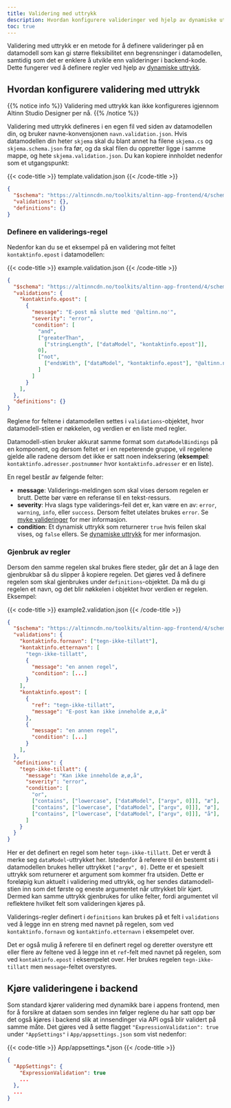 ```yaml
---
title: Validering med uttrykk
description: Hvordan konfigurere valideringer ved hjelp av dynamiske uttrykk
toc: true
---
```


Validering med uttrykk er en metode for å definere valideringer på en datamodell som kan gi større fleksibilitet enn begrensninger i datamodellen, samtidig som det er enklere å utvikle enn valideringer i backend-kode.
Dette fungerer ved å definere regler ved hjelp av [dynamiske uttrykk](/nb/altinn-studio/v8/reference/logic/expressions).

## Hvordan konfigurere validering med uttrykk

{{% notice info %}}
Validering med uttrykk kan ikke konfigureres igjennom Altinn Studio Designer per nå.
{{% /notice %}}

Validering med uttrykk defineres i en egen fil ved siden av datamodellen din, og bruker navne-konvensjonen `navn.validation.json`.
Hvis datamodellen din heter `skjema` skal du blant annet ha filene `skjema.cs` og `skjema.schema.json` fra før, og da skal filen du oppretter ligge i samme mappe, og hete `skjema.validation.json`.
Du kan kopiere innholdet nedenfor som et utgangspunkt:

{{< code-title >}}
template.validation.json
{{< /code-title >}}
```json
{
  "$schema": "https://altinncdn.no/toolkits/altinn-app-frontend/4/schemas/json/validation/validation.schema.v1.json",
  "validations": {},
  "definitions": {}
}
```

### Definere en validerings-regel

Nedenfor kan du se et eksempel på en validering mot feltet `kontaktinfo.epost` i datamodellen:

{{< code-title >}}
example.validation.json
{{< /code-title >}}
```json
{
  "$schema": "https://altinncdn.no/toolkits/altinn-app-frontend/4/schemas/json/validation/validation.schema.v1.json",
  "validations": {
    "kontaktinfo.epost": [
      {
        "message": "E-post må slutte med '@altinn.no'",
        "severity": "error",
        "condition": [
          "and",
          ["greaterThan", 
            ["stringLength", ["dataModel", "kontaktinfo.epost"]], 
          0],
          ["not", 
            ["endsWith", ["dataModel", "kontaktinfo.epost"], "@altinn.no"]
          ]
        ]
      }
    ],
  },
  "definitions": {}
}
```

Reglene for feltene i datamodellen settes i `validations`-objektet, hvor datamodell-stien er nøkkelen, og verdien er en liste med regler.

Datamodell-stien bruker akkurat samme format som `dataModelBindings` på en komponent, og dersom feltet er i en repeterende gruppe, vil regelene gjelde alle radene dersom det ikke er satt noen indeksering (**eksempel**: `kontaktinfo.adresser.postnummer` hvor `kontaktinfo.adresser` er en liste).

En regel består av følgende felter:

- **message**: Validerings-meldingen som skal vises dersom regelen er brutt. Dette bør være en referanse til en tekst-ressurs.
- **severity**: Hva slags type validerings-feil det er, kan være en av: `error`, `warning`, `info`, eller `success`. Dersom feltet utelates brukes `error`. Se [myke valideringer](/nb/altinn-studio/v8/reference/logic/validation/#myke-valideringer) for mer informasjon.
- **condition**: Et dynamisk uttrykk som returnerer `true` hvis feilen skal vises, og `false` ellers. Se [dynamiske uttrykk](/nb/altinn-studio/v8/reference/logic/expressions) for mer informasjon.

### Gjenbruk av regler

Dersom den samme regelen skal brukes flere steder, går det an å lage den gjenbrukbar så du slipper å kopiere regelen. Det gjøres ved å definere regelen som skal gjenbrukes under `definitions`-objektet. 
Da må du gi regelen et navn, og det blir nøkkelen i objektet hvor verdien er regelen. Eksempel: 

{{< code-title >}}
example2.validation.json
{{< /code-title >}}
```json
{
  "$schema": "https://altinncdn.no/toolkits/altinn-app-frontend/4/schemas/json/validation/validation.schema.v1.json",
  "validations": {
    "kontaktinfo.fornavn": ["tegn-ikke-tillatt"],
    "kontaktinfo.etternavn": [
      "tegn-ikke-tillatt",
      {
        "message": "en annen regel",
        "condition": [...]
      }
    ],
    "kontaktinfo.epost": [
      {
        "ref": "tegn-ikke-tillatt",
        "message": "E-post kan ikke inneholde æ,ø,å"
      },
      {
        "message": "en annen regel",
        "condition": [...]
      }
    ],
  },
  "definitions": {
    "tegn-ikke-tillatt": {
      "message": "Kan ikke inneholde æ,ø,å",
      "severity": "error",
      "condition": [
        "or",
        ["contains", ["lowercase", ["dataModel", ["argv", 0]]], "æ"],
        ["contains", ["lowercase", ["dataModel", ["argv", 0]]], "ø"],
        ["contains", ["lowercase", ["dataModel", ["argv", 0]]], "å"],
      ]
    }
  }
}
```

Her er det definert en regel som heter `tegn-ikke-tillatt`. Det er verdt å merke seg `dataModel`-uttrykket her. Istedenfor å referere til én bestemt sti i datamodellen brukes heller uttrykket `["argv", 0]`. 
Dette er et spesielt uttrykk som returnerer et argument som kommer fra utsiden. Dette er foreløpig kun aktuelt i validering med uttrykk, og her sendes datamodell-stien inn som det første og eneste argumentet når uttrykket blir kjørt. 
Dermed kan samme uttrykk gjenbrukes for ulike felter, fordi argumentet vil reflektere hvilket felt som valideringen kjøres på.

Validerings-regler definert i `definitions` kan brukes på et felt i `validations` ved å legge inn en streng med navnet på regelen, som ved `kontaktinfo.fornavn` og `kontaktinfo.etternavn` i eksempelet over. 

Det er også mulig å referere til en definert regel og deretter overstyre ett eller flere av feltene ved å legge inn et `ref`-felt med navnet på regelen, som ved `kontaktinfo.epost` i eksempelet over. Her brukes regelen `tegn-ikke-tillatt` men `message`-feltet overstyres.


## Kjøre valideringene i backend

Som standard kjører validering med dynamikk bare i appens frontend, men for å forsikre at dataen som sendes inn følger reglene du har satt opp bør det også kjøres i backend slik at innsendinger via API også blir validert på samme måte.
Det gjøres ved å sette flagget `"ExpressionValidation": true` under `"AppSettings"` i `App/appsettings.json` som vist nedenfor:

{{< code-title >}}
App/appsettings.*.json
{{< /code-title >}}
```json
{
  "AppSettings": {
    "ExpressionValidation": true
    ...
  },
  ...
}
```
